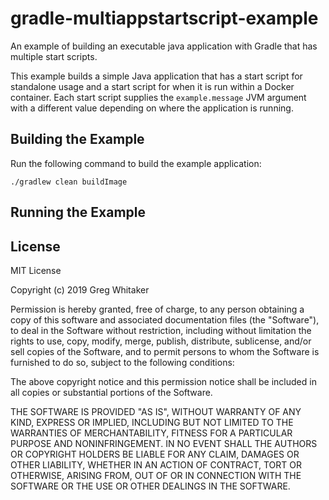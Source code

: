 # gradle-multiappstartscript-example

An example of building an executable java application with Gradle that has multiple start scripts.

This example builds a simple Java application that has a start script for standalone usage and a start script for when it
is run within a Docker container. Each start script supplies the `example.message` JVM argument with a different value depending 
on where the application is running.

## Building the Example
Run the following command to build the example application:

    ./gradlew clean buildImage

## Running the Example

## License
MIT License

Copyright (c) 2019 Greg Whitaker

Permission is hereby granted, free of charge, to any person obtaining a copy
of this software and associated documentation files (the "Software"), to deal
in the Software without restriction, including without limitation the rights
to use, copy, modify, merge, publish, distribute, sublicense, and/or sell
copies of the Software, and to permit persons to whom the Software is
furnished to do so, subject to the following conditions:

The above copyright notice and this permission notice shall be included in all
copies or substantial portions of the Software.

THE SOFTWARE IS PROVIDED "AS IS", WITHOUT WARRANTY OF ANY KIND, EXPRESS OR
IMPLIED, INCLUDING BUT NOT LIMITED TO THE WARRANTIES OF MERCHANTABILITY,
FITNESS FOR A PARTICULAR PURPOSE AND NONINFRINGEMENT. IN NO EVENT SHALL THE
AUTHORS OR COPYRIGHT HOLDERS BE LIABLE FOR ANY CLAIM, DAMAGES OR OTHER
LIABILITY, WHETHER IN AN ACTION OF CONTRACT, TORT OR OTHERWISE, ARISING FROM,
OUT OF OR IN CONNECTION WITH THE SOFTWARE OR THE USE OR OTHER DEALINGS IN THE
SOFTWARE.